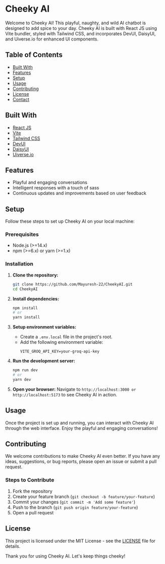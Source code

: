 # Cheeky AI

Welcome to Cheeky AI! This playful, naughty, and wild AI chatbot is designed to add spice to your day. Cheeky AI is built with React JS using Vite bundler, styled with Tailwind CSS, and incorporates DevUI, DaisyUI, and Uiverse.io for enhanced UI components.

## Table of Contents
- [Built With](#built-with)
- [Features](#features)
- [Setup](#setup)
- [Usage](#usage)
- [Contributing](#contributing)
- [License](#license)
- [Contact](#contact)

## Built With
- [React JS](https://reactjs.org/)
- [Vite](https://vitejs.dev/)
- [Tailwind CSS](https://tailwindcss.com/)
- [DevUI](https://devui.io/)
- [DaisyUI](https://daisyui.com/)
- [Uiverse.io](https://uiverse.io/)

## Features
- Playful and engaging conversations
- Intelligent responses with a touch of sass
- Continuous updates and improvements based on user feedback

## Setup

Follow these steps to set up Cheeky AI on your local machine:

### Prerequisites
- Node.js (>=14.x)
- npm (>=6.x) or yarn (>=1.x)

### Installation

1. **Clone the repository:**
   ```bash
   git clone https://github.com/Mayuresh-22/CheekyAI.git
   cd CheekyAI
   ```

2. **Install dependencies:**
   ```bash
   npm install
   # or
   yarn install
   ```

3. **Setup environment variables:**
   - Create a `.env.local` file in the project's root.
   - Add the following environment variable:
     ```
     VITE_GROQ_API_KEY=your-groq-api-key
     ```

4. **Run the development server:**
   ```bash
   npm run dev
   # or
   yarn dev
   ```

5. **Open your browser:**
   Navigate to `http://localhost:3000 or http://localhost:5173` to see Cheeky AI in action.

## Usage

Once the project is set up and running, you can interact with Cheeky AI through the web interface. Enjoy the playful and engaging conversations!

## Contributing

We welcome contributions to make Cheeky AI even better. If you have any ideas, suggestions, or bug reports, please open an issue or submit a pull request.

### Steps to Contribute

1. Fork the repository
2. Create your feature branch (`git checkout -b feature/your-feature`)
3. Commit your changes (`git commit -m 'Add some feature'`)
4. Push to the branch (`git push origin feature/your-feature`)
5. Open a pull request

## License

This project is licensed under the MIT License - see the [LICENSE](LICENSE) file for details.

Thank you for using Cheeky AI. Let's keep things cheeky!

